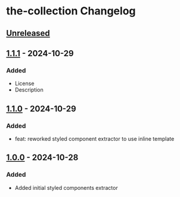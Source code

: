 <!-- Keep a Changelog guide -> https://keepachangelog.com -->

# the-collection Changelog

## [Unreleased]

## [1.1.1] - 2024-10-29

### Added

- License 
- Description

## [1.1.0] - 2024-10-29

### Added

- feat: reworked styled component extractor to use inline template

## [1.0.0] - 2024-10-28

### Added

- Added initial styled components extractor

[Unreleased]: https://github.com/mathis-m/the-collection/compare/v1.1.1...HEAD
[1.1.1]: https://github.com/mathis-m/the-collection/compare/v1.1.0...v1.1.1
[1.1.0]: https://github.com/mathis-m/the-collection/commits/v1.0.0...v1.1.0
[1.0.0]: https://github.com/mathis-m/the-collection/commits/v1.0.0